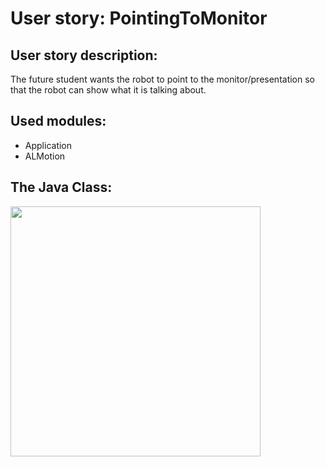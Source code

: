 # User story: PointingToMonitor


## User story description:
The future student wants the robot to point to the monitor/presentation
so that the robot can show what it is talking about.

## Used modules:
- Application
- ALMotion

## The Java Class:

<img src="../../assets/wijzenmonitor%20class.png" width="400" >

